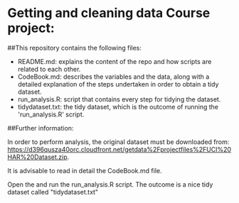 # Getting and cleaning data Course project:


##This repository contains the following files:

* README.md: explains the content of the repo and how scripts are related to each other.
* CodeBook.md: describes the variables and the data, along with a detailed explanation of the steps undertaken in order to obtain a tidy dataset.
* run_analysis.R: script that contains every step for tidying the dataset.
* tidydataset.txt: the tidy dataset, which is the outcome of running the 'run_analysis.R' script.

##Further information:

In order to perform analysis, the original dataset must be downloaded from: https://d396qusza40orc.cloudfront.net/getdata%2Fprojectfiles%2FUCI%20HAR%20Dataset.zip.

It is advisable to read in detail the CodeBook.md file.

Open the and run the run_analysis.R script. The outcome is a nice tidy dataset called "tidydataset.txt"
